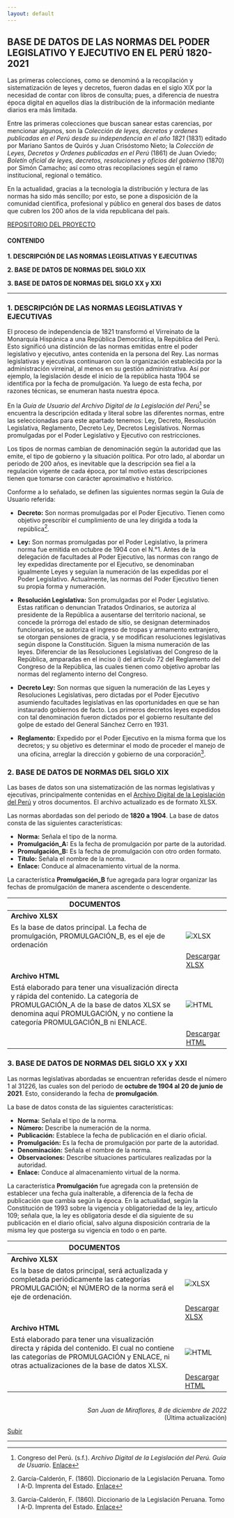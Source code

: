 ```yaml
---
layout: default
---
```


## BASE DE DATOS DE LAS NORMAS DEL PODER LEGISLATIVO Y EJECUTIVO EN EL PERÚ 1820-2021
Las primeras colecciones, como se denominó a la recopilación y sistematización de leyes y decretos, fueron dadas en el siglo XIX por la necesidad de contar con libros de consulta; pues, a diferencia de nuestra época digital en aquellos días la distribución de la información mediante diarios era más limitada.
    
Entre las primeras colecciones que buscan sanear estas carencias, por mencionar algunos, son la *Colección de leyes, decretos y ordenes publicadas en el Perú desde su independencia en el año 1821* (1831) editado por Mariano Santos de Quirós y Juan Crisóstomo Nieto; la *Colección de Leyes, Decretos y Ordenes publicadas en el Perú* (1861) de Juan Oviedo; *Boletín oficial de leyes, decretos, resoluciones y oficios del gobierno* (1870) por Simón Camacho; así como otras recopilaciones según el ramo institucional, regional o temático.

En la actualidad, gracias a la tecnología la distribución y lectura de las normas ha sido más sencillo; por esto, se pone a disposición de la comunidad científica, profesional y público en general dos bases de datos que cubren los 200 años de la vida republicana del país. 

[REPOSITORIO DEL PROYECTO](https://github.com/actio1680/Cuerpos-legales-Peru/tree/main/Normas-Legislativo-Ejecutivo)

#### CONTENIDO
**1. DESCRIPCIÓN DE LAS NORMAS LEGISLATIVAS Y EJECUTIVAS**

**2. BASE DE DATOS DE NORMAS DEL SIGLO XIX**

**3. BASE DE DATOS DE NORMAS DEL SIGLO XX y XXI**

---

### 1. DESCRIPCIÓN DE LAS NORMAS LEGISLATIVAS Y EJECUTIVAS

El proceso de independencia de 1821 transformó el Virreinato de la Monarquía Hispánica a una República Democrática, la República del Perú. Esto significó una distinción de las normas emitidas entre el poder legislativo y ejecutivo, antes contenida en la persona del Rey. Las normas legislativas y ejecutivas continuaron con la organización establecida por la administración virreinal, al menos en su gestión administrativa. Así por ejemplo, la legislación desde el inicio de la república hasta 1904 se identifica por la fecha de promulgación. Ya luego de esta fecha, por razones técnicas, se enumeran hasta nuestra época.

En la *Guía de Usuario del Archivo Digital de la Legislación del Perú*[^1] se encuentra la descripción editada y literal sobre las diferentes normas, entre las seleccionadas para este apartado tenemos: Ley, Decreto, Resolución Legislativa, Reglamento, Decreto Ley, Decretos Legislativos. Normas promulgadas por el Poder Legislativo y Ejecutivo con restricciones. 

Los tipos de normas cambian de denominación según la autoridad que las emite, el tipo de gobierno y la situación política. Por otro lado, al abordar un periodo de 200 años, es inevitable que la descripción sea fiel a la regulación vigente de cada época, por tal motivo estas descripciones tienen que tomarse con carácter aproximativo e histórico.

Conforme a lo señalado, se definen las siguientes normas según la Guía de Usuario referida:

 - **Decreto:** Son normas promulgadas por el Poder Ejecutivo. Tienen como objetivo prescribir el cumplimiento de una ley dirigida a toda la república[^2]. 

 - **Ley:** Son normas promulgadas por el Poder Legislativo, la primera norma fue emitida en octubre de 1904 con el N.°1. Antes de la delegación de facultades al Poder Ejecutivo, las normas con rango de ley expedidas directamente por el Ejecutivo, se denominaban igualmente Leyes y seguían la numeración de las expedidas por el Poder Legislativo. Actualmente, las normas del Poder Ejecutivo tienen su propia forma y numeración.

 - **Resolución Legislativa:**  Son promulgadas por el Poder Legislativo. Estas ratifican o denuncian Tratados Ordinarios, se autoriza al presidente de la República a ausentarse del territorio nacional, se concede la prórroga del estado de sitio, se designan determinados funcionarios, se autoriza el ingreso de tropas y armamento extranjero, se otorgan pensiones de gracia, y se modifican resoluciones legislativas según dispone la Constitución. Siguen la misma numeración de las leyes.
Diferenciar de las Resoluciones Legislativas del Congreso de la República, amparadas en el inciso i) del artículo 72 del Reglamento del Congreso de la República, las cuales tienen como objetivo aprobar las normas del reglamento interno del Congreso.

 - **Decreto Ley:** Son  normas que siguen la numeración de las Leyes y Resoluciones Legislativas, pero dictadas por el Poder Ejecutivo asumiendo facultades legislativas en las oportunidades en que se han instaurado gobiernos de facto. Los primeros decretos leyes expedidos con tal denominación fueron dictados por el gobierno resultante del golpe de estado del General Sánchez Cerro en 1931.

 - **Reglamento:** Expedido por el Poder Ejecutivo en la misma forma que los decretos; y su objetivo es determinar el modo de proceder el manejo de una oficina, arreglar la dirección y gobierno de una corporación[^2]. 


### 2. BASE DE DATOS DE NORMAS DEL SIGLO XIX
Las bases de datos son una sistematización de las normas legislativas y ejecutivas, principalmente contenidas en el [Archivo Digital de la Legislación del Perú](https://www.leyes.congreso.gob.pe/) y otros documentos. El archivo actualizado es de formato XLSX.

Las normas abordadas son del periodo de **1820 a 1904**. La base de datos consta de las siguientes características:

 - **Norma:** Señala el tipo de la norma.
 - **Promulgación_A:** Es la fecha de promulgación por parte de la autoridad.
 - **Promulgación_B:** Es la fecha de promulgación con otro orden formato.
 - **Título:** Señala el nombre de la norma.
 - **Enlace:** Conduce al almacenamiento virtual de la norma.

La característica **Promulgación_B** fue agregada para lograr organizar las fechas de promulgación de manera ascendente o descendente. 


|DOCUMENTOS||
| --- | --- |
| **Archivo XLSX** ||
|Es la base de datos principal. La fecha de promulgación, PROMULGACIÓN_B,  es el eje de ordenación |![XLSX](https://user-images.githubusercontent.com/54146735/206073555-56ca38e9-4261-49ca-867b-b13bd8ad9fc2.png)|
||[Descargar XLSX](https://github.com/actio1680/Cuerpos-legales-Peru/blob/main/Normas-Legislativo-Ejecutivo/BD-Normas-XIX/Normas-LE-XIX.xlsx)|
| **Archivo HTML**||
|Está elaborado para tener una visualización directa y rápida del contenido. La categoría de PROMULGACIÓN_A de la base de datos XLSX se denomina aquí PROMULGACIÓN, y no contiene la categoría PROMULGACIÓN_B ni ENLACE.|![HTML](https://user-images.githubusercontent.com/54146735/206073437-8af3a156-977b-4f75-a25d-53edff7ce559.png)|
||[Descargar HTML](https://github.com/actio1680/Cuerpos-legales-Peru/blob/main/Normas-Legislativo-Ejecutivo/BD-Normas-XIX/Normas-LE-XIX.html)|


### 3. BASE DE DATOS DE NORMAS DEL SIGLO XX y XXI
Las normas legislativas abordadas se encuentran referidas desde el número 1 al 31226, las cuales son del periodo de **octubre de 1904 al 20 de junio de 2021**. Esto, considerando la fecha de **promulgación**.

La base de datos consta de las siguientes características:

 - **Norma:** Señala el tipo de la norma.
 - **Número:** Describe la numeración de la norma.
 - **Publicación:** Establece la fecha de publicación en el diario oficial.
 - **Promulgación:** Es la fecha de promulgación por parte de la autoridad.
 - **Denominación:** Señala el nombre de la norma.
 - **Observaciones:** Describe situaciones particulares realizadas por la autoridad.
 - **Enlace:** Conduce al almacenamiento virtual de la norma.

La característica **Promulgación** fue agregada con la pretensión de establecer una fecha guía inalterable, a diferencia de la fecha de publicación que cambia según la época. En la actualidad, según la Constitución de 1993 sobre la vigencia y obligatoriedad de la ley, articulo 109; señala que, la ley es obligatoria desde el día siguiente de su publicación en el diario oficial, salvo alguna disposición contraria de la misma ley que posterga su vigencia en todo o en parte.


|DOCUMENTOS||
| --- | --- |
| **Archivo XLSX** ||
|Es la base de datos principal, será actualizada y completada periódicamente las categorías PROMULGACIÓN; el NÚMERO de la norma será el eje de ordenación.|![XLSX](https://user-images.githubusercontent.com/54146735/206044645-ddfe34d7-fb37-4cb3-9126-b0be5366baeb.png)|
||[Descargar XLSX](https://github.com/actio1680/Cuerpos-legales-Peru/blob/main/Normas-Legislativo-Ejecutivo/BD-Normas-XX-XXI/Normas-LE-XX-XXI.xlsx)|
| **Archivo HTML**||
|Está elaborado para tener una visualización directa y rápida del contenido. El cual no contiene las categorías de PROMULGACIÓN y ENLACE, ni otras actualizaciones de la base de datos XLSX. |![HTML](https://user-images.githubusercontent.com/54146735/206043803-e1a9c51c-cf7c-43bc-b190-9d8561692bf8.png)|
||[Descargar HTML](https://github.com/actio1680/Cuerpos-legales-Peru/blob/main/Normas-Legislativo-Ejecutivo/BD-Normas-XX-XXI/Normas-LE-XX-XXI.html)|


<br>
<div align="right">
<i>San Juan de Miraflores, 8 de diciembre de 2022</i><br>
(Última actualización)
</div>

[Subir](#top)

---

[^1]: Congreso del Perú. (s.f.). *Archivo Digital de la Legislación del Perú. Guía de Usuario*. [Enlace](https://www.leyes.congreso.gob.pe/documentos/Guia-Usuario.pdf)
[^2]: García-Calderón, F. (1860). Diccionario de la Legislación Peruana. Tomo I A-D. Imprenta del Estado. [Enlace](http://bdh-rd.bne.es/viewer.vm?id=0000134395&page=1)

